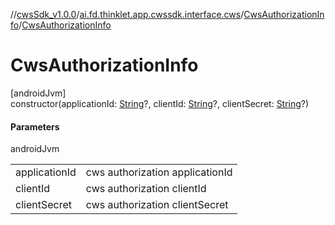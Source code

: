 //[cwsSdk_v1.0.0](../../../index.md)/[ai.fd.thinklet.app.cwssdk.interface.cws](../index.md)/[CwsAuthorizationInfo](index.md)/[CwsAuthorizationInfo](-cws-authorization-info.md)

# CwsAuthorizationInfo

[androidJvm]\
constructor(applicationId: [String](https://kotlinlang.org/api/latest/jvm/stdlib/kotlin/-string/index.html)?, clientId: [String](https://kotlinlang.org/api/latest/jvm/stdlib/kotlin/-string/index.html)?, clientSecret: [String](https://kotlinlang.org/api/latest/jvm/stdlib/kotlin/-string/index.html)?)

#### Parameters

androidJvm

| | |
|---|---|
| applicationId | cws authorization applicationId |
| clientId | cws authorization clientId |
| clientSecret | cws authorization clientSecret |
